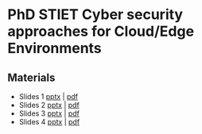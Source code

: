 # PhD STIET Cyber security approaches for Cloud/Edge Environments

## Materials

- Slides 1 [pptx](slides/slides-1.pptx) | [pdf](slides/slides-1.pdf) 
- Slides 2 [pptx](slides/slides-2.pptx) | [pdf](slides/slides-2.pdf)
- Slides 3 [pptx](slides/slides-3.pptx) | [pdf](slides/slides-3.pdf)
- Slides 4 [pptx](slides/slides-4.pptx) | [pdf](slides/slides-4.pdf)
